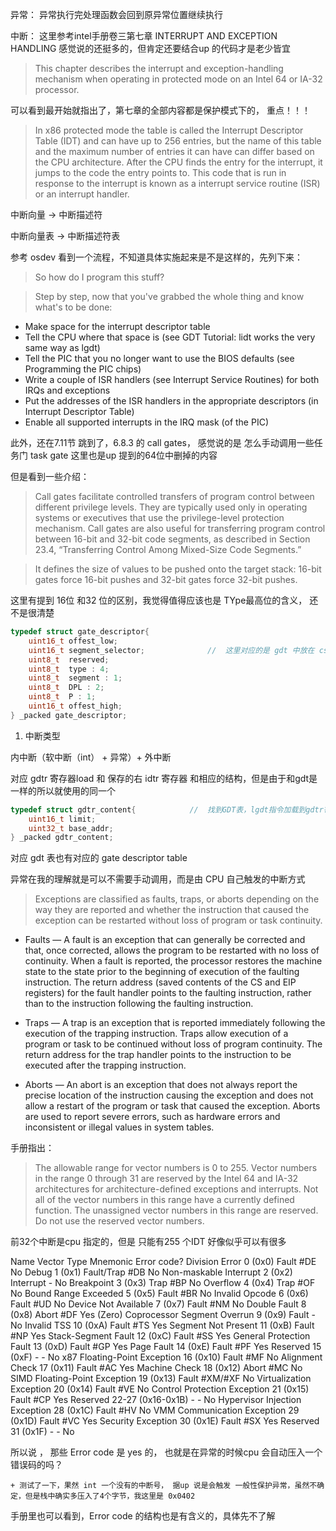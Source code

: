 异常：
    异常执行完处理函数会回到原异常位置继续执行

中断：
    这里参考intel手册卷三第七章 INTERRUPT AND EXCEPTION HANDLING 感觉说的还挺多的，但肯定还要结合up 的代码才是老少皆宜

> This chapter describes the interrupt and exception-handling mechanism when operating in protected mode on an Intel 64 or IA-32 processor. 

可以看到最开始就指出了，第七章的全部内容都是保护模式下的， 重点！！！

> In x86 protected mode the table is called the Interrupt Descriptor Table (IDT) and can have up to 256 entries, but the name of this table and the maximum number of entries it can have can differ based on the CPU architecture. After the CPU finds the entry for the interrupt, it jumps to the code the entry points to. This code that is run in response to the interrupt is known as a interrupt service routine (ISR) or an interrupt handler.

中断向量 -> 中断描述符

中断向量表 -> 中断描述符表

参考 osdev 看到一个流程，不知道具体实施起来是不是这样的，先列下来：

> So how do I program this stuff?

> Step by step, now that you've grabbed the whole thing and know what's to be done:

+ Make space for the interrupt descriptor table
+ Tell the CPU where that space is (see GDT Tutorial: lidt works the very same way as lgdt)
+ Tell the PIC that you no longer want to use the BIOS defaults (see Programming the PIC chips)
+ Write a couple of ISR handlers (see Interrupt Service Routines) for both IRQs and exceptions
+ Put the addresses of the ISR handlers in the appropriate descriptors (in Interrupt Descriptor Table)
+ Enable all supported interrupts in the IRQ mask (of the PIC)


此外，还在7.11节 跳到了，6.8.3 的 call gates， 感觉说的是 怎么手动调用一些任务门 task gate 这里也是up 提到的64位中删掉的内容

但是看到一些介绍：

> Call gates facilitate controlled transfers of program control between different privilege levels. They are typically
used only in operating systems or executives that use the privilege-level protection mechanism. Call gates are also
useful for transferring program control between 16-bit and 32-bit code segments, as described in Section 23.4,
“Transferring Control Among Mixed-Size Code Segments.”

> It defines the size of values to be pushed onto the target stack: 16-bit gates force 16-bit pushes and 32-bit
gates force 32-bit pushes.

这里有提到 16位 和32 位的区别，我觉得值得应该也是 TYpe最高位的含义， 还不是很清楚



```cpp
typedef struct gate_descriptor{
    uint16_t offest_low;                    
    uint16_t segment_selector;              //  这里对应的是 gdt 中放在 cs 等段寄存器中的 selector
    uint8_t  reserved;
    uint8_t  type : 4;
    uint8_t  segment : 1;
    uint8_t  DPL : 2;
    uint8_t  P : 1;
    uint16_t offest_high;
} _packed gate_descriptor;

```
1. 中断类型

内中断（软中断（int） + 异常）+ 外中断

对应 gdtr 寄存器load 和 保存的右 idtr 寄存器 和相应的结构，但是由于和gdt是一样的所以就使用的同一个

```cpp
typedef struct gdtr_content{            //  找到GDT表，lgdt指令加载到gdtr寄存器中
    uint16_t limit;
    uint32_t base_addr;
} _packed gdtr_content;
```



对应 gdt 表也有对应的 gate descriptor table

异常在我的理解就是可以不需要手动调用，而是由 CPU 自己触发的中断方式

> Exceptions are classified as faults, traps, or aborts depending on the way they are reported and whether the
instruction that caused the exception can be restarted without loss of program or task continuity.

+ Faults — A fault is an exception that can generally be corrected and that, once corrected, allows the program
to be restarted with no loss of continuity. When a fault is reported, the processor restores the machine state to
the state prior to the beginning of execution of the faulting instruction. The return address (saved contents of
the CS and EIP registers) for the fault handler points to the faulting instruction, rather than to the instruction
following the faulting instruction.

+ Traps — A trap is an exception that is reported immediately following the execution of the trapping instruction.
Traps allow execution of a program or task to be continued without loss of program continuity. The return
address for the trap handler points to the instruction to be executed after the trapping instruction.

+ Aborts — An abort is an exception that does not always report the precise location of the instruction causing
the exception and does not allow a restart of the program or task that caused the exception. Aborts are used to
report severe errors, such as hardware errors and inconsistent or illegal values in system tables.

手册指出：

> The allowable range for vector numbers is 0 to 255. Vector numbers in the range 0 through 31 are reserved by the
Intel 64 and IA-32 architectures for architecture-defined exceptions and interrupts. Not all of the vector numbers
in this range have a currently defined function. The unassigned vector numbers in this range are reserved. Do not
use the reserved vector numbers.

前32个中断是cpu 指定的，但是 只能有255 个IDT 好像似乎可以有很多


Name	                Vector  	            Type	        Mnemonic	    Error code?
Division Error	        0 (0x0)	                Fault	        #DE	            No
Debug	                1 (0x1)	                Fault/Trap	    #DB	            No
Non-maskable Interrupt	2 (0x2)	                Interrupt	-	No
Breakpoint	            3 (0x3)	                Trap	        #BP	            No
Overflow	            4 (0x4)	                Trap	        #OF	            No
Bound Range Exceeded	5 (0x5)	                Fault	        #BR	            No
Invalid Opcode	        6 (0x6)	                Fault	        #UD	            No
Device Not Available	7 (0x7)	                Fault	        #NM	            No
Double Fault	        8 (0x8)	                Abort	        #DF	            Yes (Zero)
Coprocessor Segment Overrun	9 (0x9)	            Fault	        -	            No
Invalid TSS	                10 (0xA)	        Fault	        #TS	            Yes
Segment Not Present	        11 (0xB)	        Fault	        #NP	            Yes
Stack-Segment Fault	        12 (0xC)	        Fault	        #SS	            Yes
General Protection Fault    13 (0xD)	        Fault	        #GP	            Yes
Page Fault	                14 (0xE)	        Fault	        #PF	            Yes
Reserved	                15 (0xF)	        -	            -	            No
x87 Floating-Point Exception	16 (0x10)	    Fault	        #MF	            No
Alignment Check	                17 (0x11)	    Fault	        #AC	            Yes
Machine Check	                18 (0x12)	    Abort	        #MC	            No
SIMD Floating-Point Exception	19 (0x13)	    Fault	        #XM/#XF	        No
Virtualization Exception	    20 (0x14)	    Fault	        #VE 	        No
Control Protection Exception	21 (0x15)	    Fault	        #CP	            Yes
Reserved	                    22-27 (0x16-0x1B)	-	        -	            No
Hypervisor Injection Exception	28 (0x1C)	    Fault	        #HV	            No
VMM Communication Exception	    29 (0x1D)	    Fault	        #VC	            Yes
Security Exception	            30 (0x1E)	    Fault	        #SX	            Yes
Reserved	                    31 (0x1F)	    -	-	        No


所以说 ， 那些 Error code 是 yes 的， 也就是在异常的时候cpu 会自动压入一个 错误码的吗？

    + 测试了一下，果然 int 一个没有的中断号， 据up 说是会触发 一般性保护异常，虽然不确定，但是栈中确实多压入了4个字节，我这里是 0x0402

手册里也可以看到，Error code 的结构也是有含义的，具体先不了解